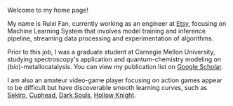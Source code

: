 Welcome to my home page!

My name is Ruixi Fan, currently working as an engineer at [Etsy](https://www.etsy.com/), focusing on Machine Learning 
System that involves model training and inference pipeline, streaming data processing and experimentation of algorithms. 

Prior to this job, I was a graduate student at Carnegie Mellon University, studying spectroscopy's application and
quantum-chemistry modeling on (*bio*)-metallocatalysis. You can view my publication list on 
[Google Scholar](https://scholar.google.com/citations?user=4m5guE0AAAAJ).

I am also an amateur video-game player focusing on action games appear to be difficult but have discoverable smooth learning curves, 
such as [Sekiro](https://www.sekirothegame.com/content/atvi/sekiro/web/en/home.html), [Cuphead](http://www.cupheadgame.com/),
[Dark Souls](https://en.wikipedia.org/wiki/Dark_Souls), [Hollow Knight](https://en.wikipedia.org/wiki/Hollow_Knight).

